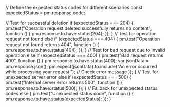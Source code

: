 // Define the expected status codes for different scenarios
const expectedStatus = pm.response.code;

// Test for successful deletion
if (expectedStatus === 204) {
    pm.test("Operation request deleted successfully returns no content", function () {
        pm.response.to.have.status(204);
    });
} 
// Test for operation request not found
else if (expectedStatus === 404) {
    pm.test("Operation request not found returns 404", function () {
        pm.response.to.have.status(404);
    });
} 
// Test for bad request due to invalid operation
else if (expectedStatus === 400) {
    pm.test("Bad request returns 400", function () {
        pm.response.to.have.status(400);
        var jsonData = pm.response.json();
        pm.expect(jsonData).to.include("An error occurred while processing your request."); // Check error message
    });
} 
// Test for unexpected server error
else if (expectedStatus === 500) {
    pm.test("Internal server error returns 500", function () {
        pm.response.to.have.status(500);
    });
} 
// Fallback for unexpected status codes
else {
    pm.test("Unexpected status code", function () {
        pm.response.to.have.status(expectedStatus);
    });
}
